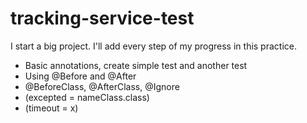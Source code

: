 # tracking-service-test

I start a big project. I'll add every step of my progress in this practice.

- Basic annotations, create simple test and another test
- Using @Before and @After
- @BeforeClass, @AfterClass, @Ignore
- (excepted = nameClass.class)
- (timeout = x)
